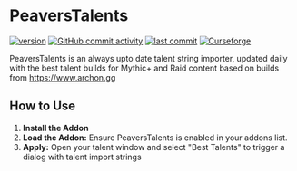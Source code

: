 # PeaversTalents

[![version](https://img.shields.io/github/v/release/peavers/peavers-talents)](https://github.com/peavers/peavers-talents/releases)
[![GitHub commit activity](https://img.shields.io/github/commit-activity/m/peavers/peavers-talents)](https://github.com/peavers/peavers-talents/commits/master)
[![last commit](https://img.shields.io/github/last-commit/peavers/peavers-talents)](https://github.com/enderneko/peavers/peavers-talents/master)
[![Curseforge](https://img.shields.io/curseforge/dt/1184820?label=CurseForge&color=F16436)](https://www.curseforge.com/wow/addons/peaverstalents)

PeaversTalents is an always upto date talent string importer, updated daily with the best talent builds for Mythic+ and
Raid content based on builds from https://www.archon.gg

## How to Use

1. **Install the Addon**
2. **Load the Addon:** Ensure PeaversTalents is enabled in your addons list.
3. **Apply:** Open your talent window and select "Best Talents" to trigger a dialog with talent import strings
